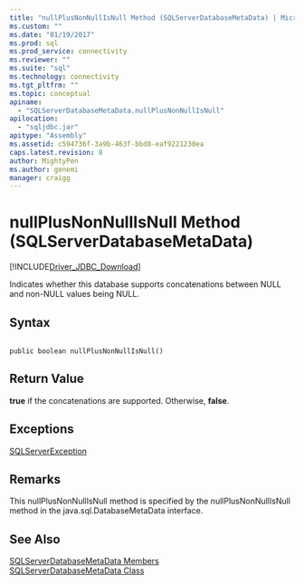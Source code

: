 ```yaml
---
title: "nullPlusNonNullIsNull Method (SQLServerDatabaseMetaData) | Microsoft Docs"
ms.custom: ""
ms.date: "01/19/2017"
ms.prod: sql
ms.prod_service: connectivity
ms.reviewer: ""
ms.suite: "sql"
ms.technology: connectivity
ms.tgt_pltfrm: ""
ms.topic: conceptual
apiname: 
  - "SQLServerDatabaseMetaData.nullPlusNonNullIsNull"
apilocation: 
  - "sqljdbc.jar"
apitype: "Assembly"
ms.assetid: c594736f-3a9b-463f-bbd8-eaf9221230ea
caps.latest.revision: 8
author: MightyPen
ms.author: genemi
manager: craigg
---
```

# nullPlusNonNullIsNull Method (SQLServerDatabaseMetaData)
[!INCLUDE[Driver_JDBC_Download](../../../includes/driver_jdbc_download.md)]

  Indicates whether this database supports concatenations between NULL and non-NULL values being NULL.  
  
## Syntax  
  
```  
  
public boolean nullPlusNonNullIsNull()  
```  
  
## Return Value  
 **true** if the concatenations are supported. Otherwise, **false**.  
  
## Exceptions  
 [SQLServerException](../../../connect/jdbc/reference/sqlserverexception-class.md)  
  
## Remarks  
 This nullPlusNonNullIsNull method is specified by the nullPlusNonNullIsNull method in the java.sql.DatabaseMetaData interface.  
  
## See Also  
 [SQLServerDatabaseMetaData Members](../../../connect/jdbc/reference/sqlserverdatabasemetadata-members.md)   
 [SQLServerDatabaseMetaData Class](../../../connect/jdbc/reference/sqlserverdatabasemetadata-class.md)  
  
  
